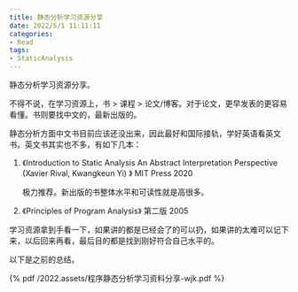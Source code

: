 ```yaml
---
title: 静态分析学习资源分享
date: 2022/5/1 11:11:11
categories:
- Read
tags:
- StaticAnalysis
---
```


静态分析学习资源分享。

<!-- more -->

不得不说，在学习资源上，书 > 课程 > 论文/博客。对于论文，更早发表的更容易看懂。书则要找中文的，最新出版的。

静态分析方面中文书目前应该还没出来，因此最好和国际接轨，学好英语看英文书。英文书其实也不多，有如下几本：

1. 《Introduction to Static Analysis An Abstract Interpretation Perspective (Xavier Rival, Kwangkeun Yi) 》 MIT Press 2020
    
    极力推荐。新出版的书整体水平和可读性就是高很多。

1. 《Principles of Program Analysis》 第二版 2005 

学习资源拿到手看一下，如果讲的都是已经会了的可以扔，如果讲的太难可以记下来，以后回来再看，最后目的都是找到刚好符合自己水平的。

以下是之前的总结。

{% pdf /2022.assets/程序静态分析学习资料分享-wjk.pdf %}

